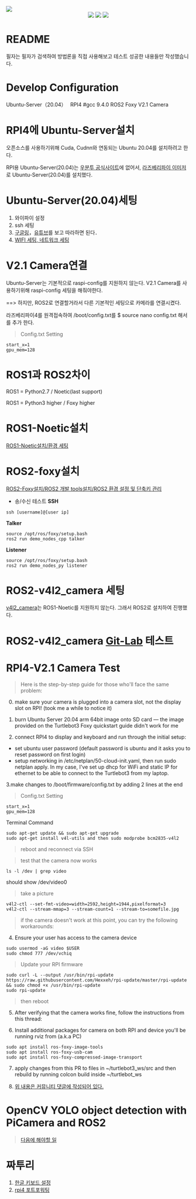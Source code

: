 <img src="https://capsule-render.vercel.app/api?type=Slice&color=auto&height=200&section=header&text=Hyundai-project&fontSize=90" />
<div align="center">
	<img src="https://img.shields.io/badge/Python3-007396?style=flat&logo=Java&logoColor=white" />
	<img src="https://img.shields.io/badge/RPI4-E34F26?style=flat&logo=HTML5&logoColor=white" />
	<img src="https://img.shields.io/badge/Ubuntu Server 20.04-1572B6?style=flat&logo=CSS3&logoColor=white" />
</div> 

# README
필자는 필자가 검색하여 방법론을 직접 사용해보고 테스트 성공한 내용들만 작성했습니다.

# Develop Configuration
Ubuntu-Server（20.04）　
RPI4 #gcc 9.4.0 
ROS2 Foxy 
V2.1 Camera

# RPI4에 Ubuntu-Server설치
오픈소스를 사용하기위해 Cuda, Cudnn와 연동되는 Ubuntu 20.04를 설치하려고 한다.

RPI용 Ubuntu-Server(20.04)는 [우분투 공식사이트](https://ubuntu.com/#download)에 없어서, [라즈베리파이 이미저](https://www.raspberrypi.com/software/)로 Ubuntu-Server(20.04)를 설치했다.

# Ubuntu-Server(20.04)세팅

1. 와이파이 설정
2. ssh 세팅
3. [구글링](https://pinkwink.kr/1352)，[유튜브](https://youtu.be/ah4TfDcr28I)를 보고 따라하면 된다．
4. [WIFI 세팅, 네트워크 세팅](https://velog.io/@ekdh7456/)

# V2.1 Camera연결
Ubuntu-Server는 기본적으로 raspi-config를 지원하지 않는다. V2.1 Camera를 사용하기위해 raspi-config 세팅을 해줘야한다.

==> 하지만, ROS2로 연결할거라서 다른 기본적인 세팅으로 카메라를 연결시켰다.

라즈베리파이4를 원격접속하여 /boot/config.txt를 $ source nano config.txt 해서 를 추가 한다.

>Config.txt Setting
```
start_x=1
gpu_mem=128
```

# ROS1과 ROS2차이
ROS1 = Python2.7 / Noetic(last support)

ROS1 = Python3 higher / Foxy higher 

# ROS1-Noetic설치
[ROS1-Noetic설치/환경 세팅](https://velog.io/@deep-of-machine/ROS-ROS1-%EC%84%A4%EC%B9%98-Ubuntu20.04-ROS-Noetic)

# ROS2-foxy설치
[ROS2-Foxy설치/ROS2 개발 tools설치/ROS2 환경 설정 및 단축키 관리](https://velog.io/@dbdb_dev/ROS2-ROS2-Foxy-%EC%84%A4%EC%B9%98-%EB%B0%8F-%EC%82%AD%EC%A0%9C)

- 송/수신 테스트
**SSH**

```
ssh [username]@[user ip]
```
**Talker**

```
source /opt/ros/foxy/setup.bash
ros2 run demo_nodes_cpp talker
```
**Listener**

```
source /opt/ros/foxy/setup.bash
ros2 run demo_nodes_py listener
```
# ROS2-v4l2_camera 세팅
[v4l2_camera](https://index.ros.org/r/v4l2_camera/#foxy)는 ROS1-Noetic를 지원하지 않는다. 그래서 ROS2로 설치하여 진행했다.

# ROS2-v4l2_camera [Git-Lab](https://gitlab.com/boldhearts/ros2_v4l2_camera) 테스트

# RPI4-V2.1 Camera Test

>Here is the step-by-step guide for those who'll face the same problem:
0. make sure your camera is plugged into a camera slot, not the display slot on RPI! (took me a while to notice it)

1. burn Ubuntu Server 20.04 arm 64bit image onto SD card — the image provided on the Turtlebot3 Foxy quickstart guide didn't work for me

2. connect RPI4 to display and keyboard and run through the initial setup:

- set ubuntu user password (default password is ubuntu and it asks you to reset password on first login)
- setup networking in /etc/netplan/50-cloud-init.yaml, then run sudo netplan apply. In my case, I've set up dhcp for WiFi and static IP for ethernet to be able to connect to the Turtlebot3 from my laptop.

3.make changes to /boot/firmware/config.txt by adding 2 lines at the end

>Config.txt Setting
```
start_x=1
gpu_mem=128
```
Terminal Command
```
sudo apt-get update && sudo apt-get upgrade
sudo apt-get install v4l-utils and then sudo modprobe bcm2835-v4l2
```
> reboot and reconnect via SSH


>test that the camera now works

```
ls -l /dev | grep video 
```
should show /dev/video0

>take a picture
```
v4l2-ctl --set-fmt-video=width=2592,height=1944,pixelformat=3
v4l2-ctl --stream-mmap=3 --stream-count=1 --stream-to=somefile.jpg
```
>if the camera doesn't work at this point, you can try the following workarounds:

4. Ensure your user has access to the camera device
```
sudo usermod -aG video $USER
sudo chmod 777 /dev/vchiq
```
>Update your RPI firmware
```
sudo curl -L --output /usr/bin/rpi-update https://raw.githubusercontent.com/Hexxeh/rpi-update/master/rpi-update && sudo chmod +x /usr/bin/rpi-update
sudo rpi-update
```

> then reboot

5. After verifying that the camera works fine, follow the instructions from this thread:

6. Install additional packages for camera on both RPI and device you'll be running rviz from (a.k.a PC)
```
sudo apt install ros-foxy-image-tools
sudo apt install ros-foxy-usb-cam
sudo apt install ros-foxy-compressed-image-transport
```

7. apply changes from this PR to files in ~/turtlebot3_ws/src and then rebuild by running colcon build inside ~/turtlebot_ws

8. [위 내용은 커뮤니티 댓글에 작성되어 있다.](https://github.com/ROBOTIS-GIT/turtlebot3/issues/863)

# OpenCV YOLO object detection with PiCamera and ROS2 
>[다음에 해야할 일](https://robofoundry.medium.com/opencv-yolo-object-detection-with-picamera-and-ros2-629d52cfec6)

# 짜투리
1. [한글 키보드 설정](https://velog.io/@t1won/Ubuntu-%EC%9A%B0%EB%B6%84%ED%88%AC-%ED%95%9C%EA%B8%80-%EC%9E%85%EB%A0%A5-%EB%B0%8F-%ED%95%9C%EC%98%81%ED%82%A4-%EC%84%A4%EC%A0%95)
2. [rpi4 포트포워팅](https://velog.io/@shawnhansh/Ubuntu-%ED%8F%AC%ED%8A%B8%ED%8F%AC%EC%9B%8C%EB%94%A9Portforwarding)
